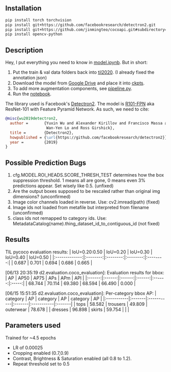 ## Installation
```bash
pip install torch torchvision
pip install git+https://github.com/facebookresearch/detectron2.git
pip install git+https://github.com/jinmingteo/cocoapi.git#subdirectory=PythonAPI
pip install opencv-python
```

## Description
Hey, I put everything you need to know in [model.ipynb](model.ipynb). But in short:
1. Put the train & val data folders back into [til2020](til2020). (I already fixed the annotation json)
2. Download the model from [Google Drive](https://drive.google.com/file/d/1NAqYvcLSyLfB8IV8DuXoiDmZrW857byV/view?usp=sharing) and place it into [ckpts](ckpts).
3. To add more augmentation components, see [pipeline.py](pipeline.py).
4. Run the [notebook](model.ipynb).

The library used is Facebook's [Detectron2](https://github.com/facebookresearch/detectron2). The model is [R101-FPN](https://github.com/facebookresearch/detectron2/blob/master/MODEL_ZOO.md#faster-r-cnn) aka ResNet-101 with Feature Pyramid Network. As such, we need to cite:

```BibTeX
@misc{wu2019detectron2,
  author =       {Yuxin Wu and Alexander Kirillov and Francisco Massa and
                  Wan-Yen Lo and Ross Girshick},
  title =        {Detectron2},
  howpublished = {\url{https://github.com/facebookresearch/detectron2}},
  year =         {2019}
}
```

## Possible Prediction Bugs
1. cfg.MODEL.ROI_HEADS.SCORE_THRESH_TEST determines how the box suppression threshold. 1 means all are gone, 0 means even 3% predictions appear. Set wisely like 0.5. (unfixed)
2. Are the output boxes supposed to be rescaled rather than original img dimensions? (unconfirmed)
3. Image color channels loaded in reverse. Use: cv2.imread(path) (fixed)
4. Image ids not loaded from metafile but interpreted from filename (unconfirmed)
5. class ids not remapped to category ids. Use: MetadataCatalog(name).thing_dataset_id_to_contiguous_id (not fixed)

## Results
TIL pycoco evaluation results:
| IoU=0.20:0.50 | IoU=0.20 | IoU=0.30 | IoU=0.40 | IoU=0.50 |
|:-------------:|:--------:|:--------:|:--------:|:--------:|
|     0.687     |  0.701   |   0.694  |   0.686  |   0.665  |

[06/13 20:35:19 d2.evaluation.coco_evaluation]: Evaluation results for bbox: 
|   AP   |  AP50  |  AP75  |  APs   |  APm   |  APl  |
|:------:|:------:|:------:|:------:|:------:|:-----:|
| 68.744 | 70.114 | 69.380 | 68.594 | 66.490 | 0.000 |

[06/15 15:51:35 d2.evaluation.coco_evaluation]: Per-category bbox AP: 
| category   | AP     | category   | AP     | category   | AP     |
|:-----------|:-------|:-----------|:-------|:-----------|:-------|
| tops       | 58.582 | trousers   | 49.809 | outerwear  | 78.678 |
| dresses    | 96.898 | skirts     | 59.754 |            |        |

## Parameters used
Trained for ~4.5 epochs
- LR of 0.00025
- Cropping enabled (0.7,0.9)
- Contrast, Brightness & Saturation enabled (all 0.8 to 1.2).
- Repeat threshold set to 0.5
